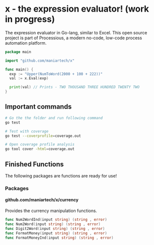 
# x - the expression evaluator! (work in progress)

The expression evaluator in Go-lang, similar to Excel. This open source project is part of Processious, a modern no-code, low-code process automation platform.

```go
package main

import "github.com/maniartech/x"

func main() {
  exp := "Upper(NumToWord(2000 + 100 + 222))"
  val := x.Eval(exp)

  print(val) // Prints - TWO THOUSAND THREE HUNDRED TWENTY TWO
}
```

## Important commands

```sh
# Go the the folder and run following command
go test

# Test with coverage
go test --coverprofile=coverage.out

# Open coverage profile analysis
go tool cover -html=coverage.out
```

## Finished Functions

The following packages are functions are ready for use!

### Packages

#### github.com/maniartech/x/currency

Provides the currency manipulation functions.

```go
func Num2WordInd(input string) (string , error)
func Num2Word(input string) (string , error)
func Digit2Word(input string) (string , error)
func FormatMoney(input string) (string , error)
func FormatMoneyInd(input string) (string , error)
```

